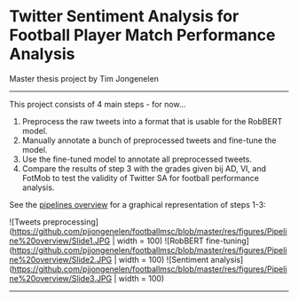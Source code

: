 # Twitter Sentiment Analysis for Football Player Match Performance Analysis 

Master thesis project by Tim Jongenelen

---

This project consists of 4 main steps - for now...
1. Preprocess the raw tweets into a format that is usable for the RobBERT model.
2. Manually annotate a bunch of preprocessed tweets and fine-tune the model.
3. Use the fine-tuned model to annotate all preprocessed tweets.
4. Compare the results of step 3 with the grades given bij AD, VI, and FotMob to test the validity of Twitter SA for football performance analysis. 

See the [pipelines overview](res/pipeline_overview.pdf) for a graphical representation of steps 1-3:

![Tweets preprocessing](https://github.com/pjjongenelen/footballmsc/blob/master/res/figures/Pipeline%20overview/Slide1.JPG | width = 100)
![RobBERT fine-tuning](https://github.com/pjjongenelen/footballmsc/blob/master/res/figures/Pipeline%20overview/Slide2.JPG | width = 100)
![Sentiment analysis](https://github.com/pjjongenelen/footballmsc/blob/master/res/figures/Pipeline%20overview/Slide3.JPG | width = 100)

---

